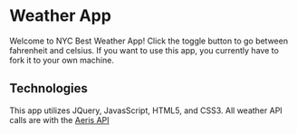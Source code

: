 # Weather App

Welcome to NYC Best Weather App! Click the toggle button to go between fahrenheit and celsius.
If you want to use this app, you currently have to fork it to your own machine.

## Technologies
This app utilizes JQuery, JavasScript, HTML5, and CSS3.
All weather API calls are with the [Aeris API](https://www.aerisweather.com/support/docs/api/)
